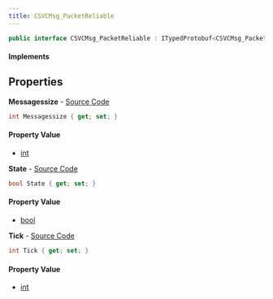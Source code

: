 ```yaml
---
title: CSVCMsg_PacketReliable
---
```


```csharp
public interface CSVCMsg_PacketReliable : ITypedProtobuf<CSVCMsg_PacketReliable>, INativeHandle, INetMessage<CSVCMsg_PacketReliable>, IDisposable
```

#### Implements

## Properties

**Messagessize** - [Source Code](https://github.com/swiftly-solution/swiftlys2/blob/master/managed/src/SwiftlyS2.Generated/Protobufs/Interfaces/CSVCMsg_PacketReliable.cs#L21)

```csharp
int Messagessize { get; set; }
```

#### Property Value

- [int](https://learn.microsoft.com/dotnet/api/system.int32)

**State** - [Source Code](https://github.com/swiftly-solution/swiftlys2/blob/master/managed/src/SwiftlyS2.Generated/Protobufs/Interfaces/CSVCMsg_PacketReliable.cs#L24)

```csharp
bool State { get; set; }
```

#### Property Value

- [bool](https://learn.microsoft.com/dotnet/api/system.boolean)

**Tick** - [Source Code](https://github.com/swiftly-solution/swiftlys2/blob/master/managed/src/SwiftlyS2.Generated/Protobufs/Interfaces/CSVCMsg_PacketReliable.cs#L18)

```csharp
int Tick { get; set; }
```

#### Property Value

- [int](https://learn.microsoft.com/dotnet/api/system.int32)

